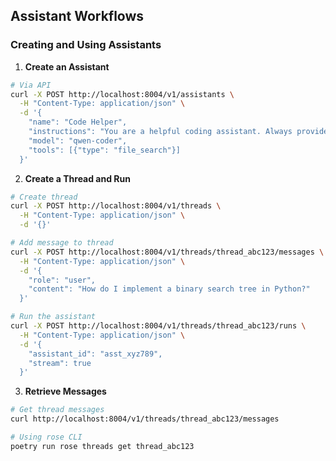 ## Assistant Workflows

### Creating and Using Assistants

1. **Create an Assistant**

```bash
# Via API
curl -X POST http://localhost:8004/v1/assistants \
  -H "Content-Type: application/json" \
  -d '{
    "name": "Code Helper",
    "instructions": "You are a helpful coding assistant. Always provide clear explanations with your code.",
    "model": "qwen-coder",
    "tools": [{"type": "file_search"}]
  }'
```

2. **Create a Thread and Run**

```bash
# Create thread
curl -X POST http://localhost:8004/v1/threads \
  -H "Content-Type: application/json" \
  -d '{}'

# Add message to thread
curl -X POST http://localhost:8004/v1/threads/thread_abc123/messages \
  -H "Content-Type: application/json" \
  -d '{
    "role": "user",
    "content": "How do I implement a binary search tree in Python?"
  }'

# Run the assistant
curl -X POST http://localhost:8004/v1/threads/thread_abc123/runs \
  -H "Content-Type: application/json" \
  -d '{
    "assistant_id": "asst_xyz789",
    "stream": true
  }'
```

3. **Retrieve Messages**

```bash
# Get thread messages
curl http://localhost:8004/v1/threads/thread_abc123/messages

# Using rose CLI
poetry run rose threads get thread_abc123
```